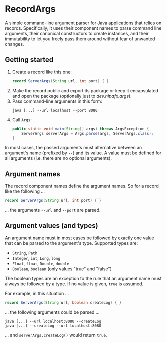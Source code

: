 # RecordArgs

A simple command-line argument parser for Java applications that relies on records.
Specifically, it uses their component names to parse command line arguments, their canonical constructors to create instances, and their immutability to let you freely pass them around without fear of unwanted changes.

## Getting started

1. Create a record like this one:
	```java
	record ServerArgs(String url, int port) { }
	```
2. Make the record public and export its package or keep it encapsulated and open the package (optionally just to _dev.nipafx.args_).
3. Pass command-line arguments in this form:
	```
	java [...] --url localhost --port 8080
	```
4. Call `Args`:
	```java
	public static void main(String[] args) throws ArgsException {
		ServerArgs serverArgs = Args.parse(args, ServerArgs.class);
	}
   ```

In most cases, the passed arguments must alternative between an argument's name (prefixed by `--`) and its value.
A value must be defined for all arguments (i.e. there are no optional arguments).

## Argument names

The record component names define the argument names.
So for a record like the following ...

```java
record ServerArgs(String url, int port) { }
```

... the arguments `--url` and `--port` are parsed.

## Argument values (and types)

An argument name must in most cases be followed by exactly one value that can be parsed to the argument's type.
Supported types are:

* `String`, `Path`
* `Integer`, `int`, `Long`, `long`
* `Float`, `float`, `Double`, `double`
* `Boolean`, `boolean` (only values "true" and "false")

The boolean types are an exception to the rule that an argument name must always be followed by a type.
If no value is given, `true` is assumed.

For example, in this situation ...

```java
record ServerArgs(String url, boolean createLog) { }
```

... the following arguments could be parsed ...

```
java [...] --url localhost:8080 --createLog
java [...] --createLog --url localhost:8080
```

... and `serverArgs.createLog()` would return `true`.
